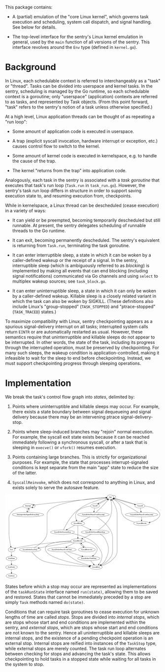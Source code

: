 This package contains:

-   A (partial) emulation of the "core Linux kernel", which governs task
    execution and scheduling, system call dispatch, and signal handling. See
    below for details.

-   The top-level interface for the sentry's Linux kernel emulation in general,
    used by the `main` function of all versions of the sentry. This interface
    revolves around the `Env` type (defined in `kernel.go`).

# Background

In Linux, each schedulable context is referred to interchangeably as a "task" or
"thread". Tasks can be divided into userspace and kernel tasks. In the sentry,
scheduling is managed by the Go runtime, so each schedulable context is a
goroutine; only "userspace" (application) contexts are referred to as tasks, and
represented by Task objects. (From this point forward, "task" refers to the
sentry's notion of a task unless otherwise specified.)

At a high level, Linux application threads can be thought of as repeating a "run
loop":

-   Some amount of application code is executed in userspace.

-   A trap (explicit syscall invocation, hardware interrupt or exception, etc.)
    causes control flow to switch to the kernel.

-   Some amount of kernel code is executed in kernelspace, e.g. to handle the
    cause of the trap.

-   The kernel "returns from the trap" into application code.

Analogously, each task in the sentry is associated with a *task goroutine* that
executes that task's run loop (`Task.run` in `task_run.go`). However, the
sentry's task run loop differs in structure in order to support saving execution
state to, and resuming execution from, checkpoints.

While in kernelspace, a Linux thread can be descheduled (cease execution) in a
variety of ways:

-   It can yield or be preempted, becoming temporarily descheduled but still
    runnable. At present, the sentry delegates scheduling of runnable threads to
    the Go runtime.

-   It can exit, becoming permanently descheduled. The sentry's equivalent is
    returning from `Task.run`, terminating the task goroutine.

-   It can enter interruptible sleep, a state in which it can be woken by a
    caller-defined wakeup or the receipt of a signal. In the sentry,
    interruptible sleep (which is ambiguously referred to as *blocking*) is
    implemented by making all events that can end blocking (including signal
    notifications) communicated via Go channels and using `select` to multiplex
    wakeup sources; see `task_block.go`.

-   It can enter uninterruptible sleep, a state in which it can only be woken by
    a caller-defined wakeup. Killable sleep is a closely related variant in
    which the task can also be woken by SIGKILL. (These definitions also include
    Linux's "group-stopped" (`TASK_STOPPED`) and "ptrace-stopped"
    (`TASK_TRACED`) states.)

To maximize compatibility with Linux, sentry checkpointing appears as a spurious
signal-delivery interrupt on all tasks; interrupted system calls return `EINTR`
or are automatically restarted as usual. However, these semantics require that
uninterruptible and killable sleeps do not appear to be interrupted. In other
words, the state of the task, including its progress through the interrupted
operation, must be preserved by checkpointing. For many such sleeps, the wakeup
condition is application-controlled, making it infeasible to wait for the sleep
to end before checkpointing. Instead, we must support checkpointing progress
through sleeping operations.

# Implementation

We break the task's control flow graph into *states*, delimited by:

1.  Points where uninterruptible and killable sleeps may occur. For example,
    there exists a state boundary between signal dequeueing and signal delivery
    because there may be an intervening ptrace signal-delivery-stop.

2.  Points where sleep-induced branches may "rejoin" normal execution. For
    example, the syscall exit state exists because it can be reached immediately
    following a synchronous syscall, or after a task that is sleeping in
    `execve()` or `vfork()` resumes execution.

3.  Points containing large branches. This is strictly for organizational
    purposes. For example, the state that processes interrupt-signaled
    conditions is kept separate from the main "app" state to reduce the size of
    the latter.

4.  `SyscallReinvoke`, which does not correspond to anything in Linux, and
    exists solely to serve the autosave feature.

![dot -Tpng -Goverlap=false -orun_states.png run_states.dot](g3doc/run_states.png "Task control flow graph")

States before which a stop may occur are represented as implementations of the
`taskRunState` interface named `run(state)`, allowing them to be saved and
restored. States that cannot be immediately preceded by a stop are simply `Task`
methods named `do(state)`.

Conditions that can require task goroutines to cease execution for unknown
lengths of time are called *stops*. Stops are divided into *internal stops*,
which are stops whose start and end conditions are implemented within the
sentry, and *external stops*, which are stops whose start and end conditions are
not known to the sentry. Hence all uninterruptible and killable sleeps are
internal stops, and the existence of a pending checkpoint operation is an
external stop. Internal stops are reified into instances of the `TaskStop` type,
while external stops are merely counted. The task run loop alternates between
checking for stops and advancing the task's state. This allows checkpointing to
hold tasks in a stopped state while waiting for all tasks in the system to stop.
